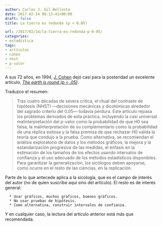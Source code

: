```yaml
---
author: Carlos J. Gil Bellosta
date: 2017-02-14 08:13:41+00:00
draft: false
title: La tierra es redonda (p < 0.05)

url: /2017/02/14/la-tierra-es-redonda-p-0-05/
categories:
- estadística
tags:
- artículos
- cohen
- nhst
- p-valor
---
```


A sus 72 años, en 1994, [J. Cohen](https://en.wikipedia.org/wiki/Jacob_Cohen_(statistician)) dejó casi para la posteridad un excelente artículo, [_The earth is round (p < .05)_](http://www.ics.uci.edu/~sternh/courses/210/cohen94_pval.pdf).

Traduzco el resumen:



<blockquote>
Tras cuatro décadas de severa crítica, el ritual del contraste de hipótesis (NHST) —decisiones mecánicas y dicotómicas alrededor del sagrado criterio del 0.05— todavía perdura. Este artículo repasa los problemas derivados de esta práctica, incluyendo la casi universal malinterpretación del p-valor como la probabilidad de que H0 sea falsa, la malinterpretación de su complementario como la probabilidad de una réplica exitosa y la falsa premisa de que rechazar H0 valida la teoría que condujo a la prueba. Como alternativa, se recomiendan el análisis exploratorio de datos y los métodos gráficos, la mejora y la estandarización progresiva de las medidas, el énfasis en la estimación de los tamaños de los efectos usando intervalos de confianza y el uso adecuado de los métodos estadísticos disponibles. Para garantizar la generalización, los sicólogos deben apoyarse, como ocurre en el resto de las ciencias, en la replicación.
</blockquote>



Parte de lo que antecede aplica a la sicología, que es el campo de interés del autor (no de quien suscribe aquí sino del artículo). El resto es de interés general:




	  * Usar gráficos, muchos gráficos, buenos gráficos.
	  * No usar pruebas de hipótesis.
	  * Como alternativa, construir intervalos de confianza.


Y en cualquier caso, la lectura del artículo anterior está más que recomendada.




